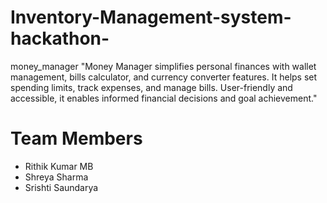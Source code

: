 # Inventory-Management-system-hackathon-

money_manager
"Money Manager simplifies personal finances with wallet management, bills calculator, and currency converter features. It helps set spending limits, track expenses, and manage bills. User-friendly and accessible, it enables informed financial decisions and goal achievement."

# Team Members
- Rithik Kumar MB
- Shreya Sharma
- Srishti Saundarya
